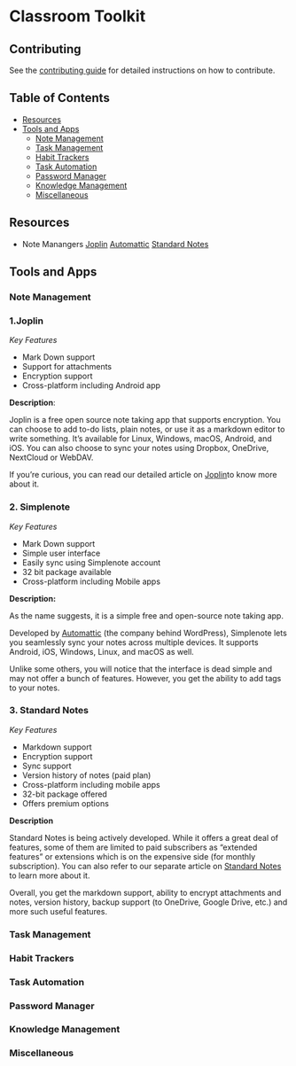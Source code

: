 # Classroom Toolkit

## Contributing

See the [contributing guide](CONTRIBUTING.md) for detailed instructions on how to contribute.

## Table of Contents

- [Resources](#resources)
- [Tools and Apps](#tools-and-apps)
  - [Note Management](#note-management)
  - [Task Management](#task-management)
  - [Habit Trackers](#habit-trackers)
  - [Task Automation](#task-automation)
  - [Password Manager](#password-manager)
  - [Knowledge Management](#knowledge-management)
  - [Miscellaneous](#miscellaneous)

## Resources

* Note Manangers
[Joplin](https://itsfoss.com/joplin/)
[Automattic](https://automattic.com/)
[Standard Notes](https://itsfoss.com/standard-notes/)



## Tools and Apps

### Note Management

### 1.**Joplin**

 _Key Features_

* Mark Down support
* Support for attachments
* Encryption support
* Cross-platform including Android app

**Description**:

Joplin is a free open source note taking app that supports encryption.
You can choose to add to-do lists, plain notes, or use it as a markdown editor to write something. It’s available for Linux, Windows, macOS, Android, and iOS. You can also choose to sync your notes using Dropbox, OneDrive, NextCloud or WebDAV.

If you’re curious, you can read our detailed article on [Joplin](https://itsfoss.com/joplin/)to know more about it. 


### 2. **Simplenote**


_Key Features_
 
* Mark Down support
* Simple user interface
* Easily sync using Simplenote account
* 32 bit package available
* Cross-platform including Mobile apps

**Description:**

As the name suggests, it is a simple free and open-source note taking app.

Developed by [Automattic](https://automattic.com/) (the company behind WordPress), Simplenote lets you seamlessly sync your notes across multiple devices. It supports Android, iOS, Windows, Linux, and macOS as well.

Unlike some others, you will notice that the interface is dead simple and may not offer a bunch of features. However, you get the ability to add tags to your notes.




### 3. **Standard Notes**


_Key Features_

* Markdown support
* Encryption support
* Sync support
* Version history of notes (paid plan)
* Cross-platform including mobile apps
* 32-bit package offered
* Offers premium options


**Description**

Standard Notes is being actively developed. While it offers a great deal of features, some of them are limited to paid subscribers as “extended features” or extensions which is on the expensive side (for monthly subscription). You can also refer to our separate article on [Standard Notes](https://itsfoss.com/standard-notes/) to learn more about it.

Overall, you get the markdown support, ability to encrypt attachments and notes, version history, backup support (to OneDrive, Google Drive, etc.) and more such useful features.









###

### Task Management

### Habit Trackers

### Task Automation

### Password Manager

### Knowledge Management

### Miscellaneous
 

